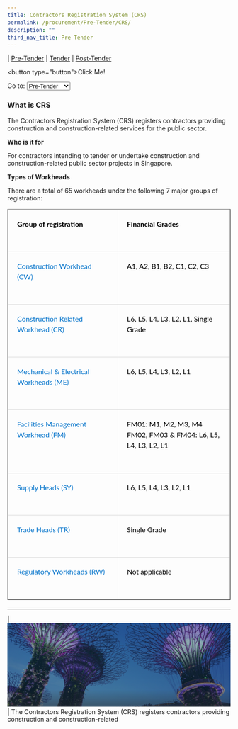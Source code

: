 ```yaml
---
title: Contractors Registration System (CRS)
permalink: /procurement/Pre-Tender/CRS/
description: ""
third_nav_title: Pre Tender
---
```

| [Pre-Tender](/procurement/Pre-Tender/BLS) |  [Tender](/procurement/Tender/PQM/) | [Post-Tender](/procurement/Post-Tender/SCA)

<button type="button"\>Click Me!</button>

<label for="cars">Go to:</label> <select id="cars"> <option value="/procurement/Pre-Tender/BLS">Pre-Tender</option><option value="procurement/Tender/PQM">Tender</option> Tender <option value="/procurement/Post-Tender/SCA">Post=Tender</optio> </select>

### **What is CRS**

The Contractors Registration System (CRS) registers contractors providing construction and construction-related services for the public sector.  

**Who is it for**

For contractors intending to tender or undertake construction and construction-related public sector projects in Singapore.

**Types of Workheads**

There are a total of 65 workheads under the following 7 major groups of registration:

<table border="1" cellspacing="0" cellpadding="0" style="box-sizing: border-box; table-layout: fixed; border-collapse: collapse; margin-bottom: 20px; color: rgb(0, 0, 0); font-family: Lato, sans-serif; font-size: 16px; font-style: normal; font-variant-ligatures: normal; font-variant-caps: normal; font-weight: 400; letter-spacing: normal; orphans: 2; text-align: start; text-transform: none; white-space: normal; widows: 2; word-spacing: 0px; -webkit-text-stroke-width: 0px; text-decoration-thickness: initial; text-decoration-style: initial; text-decoration-color: initial;"><tbody style="box-sizing: border-box;"><tr style="box-sizing: border-box;"><td valign="top" style="box-sizing: border-box; border: 1px solid rgb(217, 217, 217); background-color: transparent; padding: 20px; line-height: 25.6px;"><p style="box-sizing: border-box; margin: 0px 0px 30px; line-height: 24px;"><strong style="box-sizing: border-box;">Group of registration</strong></p></td><td valign="top" style="box-sizing: border-box; border: 1px solid rgb(217, 217, 217); background-color: transparent; padding: 20px; line-height: 25.6px;"><p style="box-sizing: border-box; margin: 0px 0px 30px; line-height: 24px;"><strong style="box-sizing: border-box;">Financial Grades</strong></p></td></tr><tr style="box-sizing: border-box;"><td valign="top" style="box-sizing: border-box; border: 1px solid rgb(217, 217, 217); background-color: transparent; padding: 20px; line-height: 25.6px;"><p style="box-sizing: border-box; margin: 0px 0px 30px; line-height: 24px;"><span style="box-sizing: border-box;"><a href="https://www1.bca.gov.sg/docs/default-source/docs-corp-procurement/registration_cw.pdf" style="box-sizing: border-box; color: rgb(0, 114, 202); transition: all 0.25s ease 0s; text-decoration: none; padding-bottom: 1px; margin-bottom: -1px; border-bottom: 1px solid transparent;">Construction Workhead (CW)</a></span></p></td><td valign="top" style="box-sizing: border-box; border: 1px solid rgb(217, 217, 217); background-color: transparent; padding: 20px; line-height: 25.6px;"><p style="box-sizing: border-box; margin: 0px 0px 30px; line-height: 24px;">A1, A2, B1, B2, C1, C2, C3</p></td></tr><tr style="box-sizing: border-box;"><td valign="top" style="box-sizing: border-box; border: 1px solid rgb(217, 217, 217); background-color: transparent; padding: 20px; line-height: 25.6px;"><p style="box-sizing: border-box; margin: 0px 0px 30px; line-height: 24px;"><span style="box-sizing: border-box;"><a href="https://www1.bca.gov.sg/docs/default-source/docs-corp-procurement/registration_cr.pdf" style="box-sizing: border-box; color: rgb(0, 114, 202); transition: all 0.25s ease 0s; text-decoration: none; padding-bottom: 1px; margin-bottom: -1px; border-bottom: 1px solid transparent;">Construction Related Workhead (CR)</a></span></p></td><td valign="top" style="box-sizing: border-box; border: 1px solid rgb(217, 217, 217); background-color: transparent; padding: 20px; line-height: 25.6px;"><p style="box-sizing: border-box; margin: 0px 0px 30px; line-height: 24px;">L6, L5, L4, L3, L2, L1, Single Grade</p></td></tr><tr style="box-sizing: border-box;"><td valign="top" style="box-sizing: border-box; border: 1px solid rgb(217, 217, 217); background-color: transparent; padding: 20px; line-height: 25.6px;"><p style="box-sizing: border-box; margin: 0px 0px 30px; line-height: 24px;"><span style="box-sizing: border-box;"><a href="https://www1.bca.gov.sg/docs/default-source/docs-corp-procurement/registration_me.pdf" target="_blank" style="box-sizing: border-box; color: rgb(0, 114, 202); transition: all 0.25s ease 0s; text-decoration: none; padding-bottom: 1px; margin-bottom: -1px; border-bottom: 1px solid transparent;">Mechanical &amp; Electrical Workheads (ME)</a></span></p></td><td valign="top" style="box-sizing: border-box; border: 1px solid rgb(217, 217, 217); background-color: transparent; padding: 20px; line-height: 25.6px;"><p style="box-sizing: border-box; margin: 0px 0px 30px; line-height: 24px;">L6, L5, L4, L3, L2, L1</p></td></tr><tr style="box-sizing: border-box;"><td valign="top" style="box-sizing: border-box; border: 1px solid rgb(217, 217, 217); background-color: transparent; padding: 20px; line-height: 25.6px;"><p style="box-sizing: border-box; margin: 0px 0px 30px; line-height: 24px;"><span style="box-sizing: border-box;"><a href="https://www1.bca.gov.sg/docs/default-source/docs-corp-procurement/registration_fm.pdf" target="_blank" style="box-sizing: border-box; color: rgb(0, 114, 202); transition: all 0.25s ease 0s; text-decoration: none; padding-bottom: 1px; margin-bottom: -1px; border-bottom: 1px solid transparent;">Facilities Management Workhead (FM)</a></span></p></td><td valign="top" style="box-sizing: border-box; border: 1px solid rgb(217, 217, 217); background-color: transparent; padding: 20px; line-height: 25.6px;"><p style="box-sizing: border-box; margin: 0px 0px 30px; line-height: 24px;">FM01: M1, M2, M3, M4<br style="box-sizing: border-box;">FM02, FM03 &amp; FM04: L6, L5, L4, L3, L2, L1</p></td></tr><tr style="box-sizing: border-box;"><td valign="top" style="box-sizing: border-box; border: 1px solid rgb(217, 217, 217); background-color: transparent; padding: 20px; line-height: 25.6px;"><p style="box-sizing: border-box; margin: 0px 0px 30px; line-height: 24px;"><a href="https://www1.bca.gov.sg/docs/default-source/docs-corp-procurement/crs/registration_sy.pdf?sfvrsn=920bd6a_2" style="box-sizing: border-box; color: rgb(0, 114, 202); transition: all 0.25s ease 0s; text-decoration: none; padding-bottom: 1px; margin-bottom: -1px; border-bottom: 1px solid transparent;">Supply Heads (SY)</a></p></td><td valign="top" style="box-sizing: border-box; border: 1px solid rgb(217, 217, 217); background-color: transparent; padding: 20px; line-height: 25.6px;"><p style="box-sizing: border-box; margin: 0px 0px 30px; line-height: 24px;">L6, L5, L4, L3, L2, L1</p></td></tr><tr style="box-sizing: border-box;"><td valign="top" style="box-sizing: border-box; border: 1px solid rgb(217, 217, 217); background-color: transparent; padding: 20px; line-height: 25.6px;"><p style="box-sizing: border-box; margin: 0px 0px 30px; line-height: 24px;"><span style="box-sizing: border-box;"><a href="https://www1.bca.gov.sg/docs/default-source/docs-corp-procurement/Registration_TR.pdf" style="box-sizing: border-box; color: rgb(0, 114, 202); transition: all 0.25s ease 0s; text-decoration: none; padding-bottom: 1px; margin-bottom: -1px; border-bottom: 1px solid transparent;">Trade Heads (TR)</a></span></p></td><td valign="top" style="box-sizing: border-box; border: 1px solid rgb(217, 217, 217); background-color: transparent; padding: 20px; line-height: 25.6px;"><p style="box-sizing: border-box; margin: 0px 0px 30px; line-height: 24px;">Single Grade</p></td></tr><tr style="box-sizing: border-box;"><td valign="top" style="box-sizing: border-box; border: 1px solid rgb(217, 217, 217); background-color: transparent; padding: 20px; line-height: 25.6px;"><p style="box-sizing: border-box; margin: 0px 0px 30px; line-height: 24px;"><a style="box-sizing: border-box; color: rgb(0, 114, 202); transition: all 0.25s ease 0s; text-decoration: none; padding-bottom: 1px; margin-bottom: -1px; border-bottom: 1px solid transparent;"></a><a href="https://www1.bca.gov.sg/docs/default-source/docs-corp-procurement/Registration_RW.pdf" style="box-sizing: border-box; color: rgb(0, 114, 202); transition: all 0.25s ease 0s; text-decoration: none; padding-bottom: 1px; margin-bottom: -1px; border-bottom: 1px solid transparent;">Regulatory Workheads (RW)</a></p></td><td valign="top" style="box-sizing: border-box; border: 1px solid rgb(217, 217, 217); background-color: transparent; padding: 20px; line-height: 25.6px;"><p style="box-sizing: border-box; margin: 0px 0px 30px; line-height: 24px;">Not applicable</p></td></tr></tbody></table>

---

| ![](/images/hero-banner.png) | The Contractors Registration System (CRS) registers contractors providing construction and construction-related